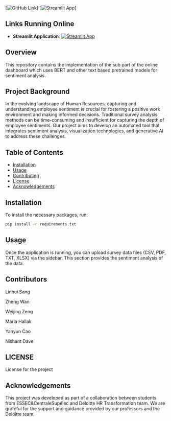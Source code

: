 [![GitHub Link](https://img.shields.io/badge/GitHub-Repository-blue?logo=github)]
[![Streamlit App](https://img.shields.io/badge/Streamlit-App-orange?logo=streamlit)]
## Links Running Online
- **Streamlit Application**: 
[![Streamlit App](https://img.shields.io/badge/Streamlit-App-orange?logo=streamlit)](https://gucciouy5ardhonqumm6p4.streamlit.app/)

## Overview
This repository contains the implementation of the sub part of the online dashboard which uses BERT and other text based pretrained models for sentiment analysis.
## Project Background
In the evolving landscape of Human Resources, capturing and understanding employee sentiment is crucial for fostering a positive work environment and making informed decisions. Traditional survey analysis methods can be time-consuming and insufficient for capturing the depth of employee sentiments. Our project aims to develop an automated tool that integrates sentiment analysis, visualization technologies, and generative AI to address these challenges.
## Table of Contents
- [Installation](#installation)
- [Usage](#usage)
- [Contributing](#contributing)
- [License](#license)
- [Acknowledgements](#Acknowledgements)

## Installation
To install the necessary packages, run:
```bash
pip install -r requirements.txt
```
## Usage
Once the application is running, you can upload survey data files (CSV, PDF, TXT, XLSX) via the sidebar. This section provides the sentiment analysis of the data.
## Contributors
Linhui Sang

Zheng Wan

Weijing Zeng

Maria Hallak

Yanyun Cao

Nishant Dave

## LICENSE
License for the project

## Acknowledgements
This project was developed as part of a collaboration between students from ESSEC&CentraleSupélec and Deloitte HR Transformation team. We are grateful for the support and guidance provided by our professors and the Deloitte team.



